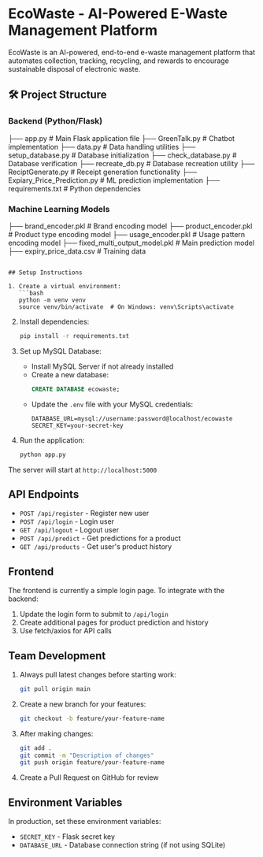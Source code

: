 # EcoWaste - AI-Powered E-Waste Management Platform

EcoWaste is an AI-powered, end-to-end e-waste management platform that automates collection, tracking, recycling, and rewards to encourage sustainable disposal of electronic waste.


## 🛠 Project Structure

### Backend (Python/Flask)

├── app.py                         # Main Flask application file
├── GreenTalk.py                  # Chatbot implementation
├── data.py                       # Data handling utilities
├── setup_database.py             # Database initialization
├── check_database.py             # Database verification
├── recreate_db.py               # Database recreation utility
├── ReciptGenerate.py            # Receipt generation functionality
├── Expiary_Price_Prediction.py   # ML prediction implementation
├── requirements.txt              # Python dependencies


### Machine Learning Models

├── brand_encoder.pkl             # Brand encoding model
├── product_encoder.pkl           # Product type encoding model
├── usage_encoder.pkl            # Usage pattern encoding model
├── fixed_multi_output_model.pkl  # Main prediction model
├── expiry_price_data.csv        # Training data



```

## Setup Instructions

1. Create a virtual environment:
   ```bash
   python -m venv venv
   source venv/bin/activate  # On Windows: venv\Scripts\activate
   ```

2. Install dependencies:
   ```bash
   pip install -r requirements.txt
   ```

3. Set up MySQL Database:
   - Install MySQL Server if not already installed
   - Create a new database:
     ```sql
     CREATE DATABASE ecowaste;
     ```
   - Update the `.env` file with your MySQL credentials:
     ```
     DATABASE_URL=mysql://username:password@localhost/ecowaste
     SECRET_KEY=your-secret-key
     ```

4. Run the application:
   ```bash
   python app.py
   ```

The server will start at `http://localhost:5000`

## API Endpoints

- `POST /api/register` - Register new user
- `POST /api/login` - Login user
- `GET /api/logout` - Logout user
- `POST /api/predict` - Get predictions for a product
- `GET /api/products` - Get user's product history

## Frontend

The frontend is currently a simple login page. To integrate with the backend:
1. Update the login form to submit to `/api/login`
2. Create additional pages for product prediction and history
3. Use fetch/axios for API calls

## Team Development

1. Always pull latest changes before starting work:
   ```bash
   git pull origin main
   ```

2. Create a new branch for your features:
   ```bash
   git checkout -b feature/your-feature-name
   ```

3. After making changes:
   ```bash
   git add .
   git commit -m "Description of changes"
   git push origin feature/your-feature-name
   ```

4. Create a Pull Request on GitHub for review

## Environment Variables

In production, set these environment variables:
- `SECRET_KEY` - Flask secret key
- `DATABASE_URL` - Database connection string (if not using SQLite)
